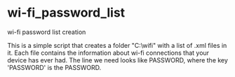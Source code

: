 # wi-fi_password_list
wi-fi password list creation

This is a simple script that creates a folder "C:\wifi" with a list of .xml files in it.
Each file contains the information about wi-fi connections that your device has ever had.
The line we need looks like <keyMaterial>PASSWORD</keyMaterial>, where the key 'PASSWORD' is the PASSWORD.
